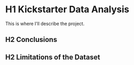 # H1 Kickstarter Data Analysis

This is where I'll describe the project. 

## H2 Conclusions


## H2 Limitations of the Dataset

